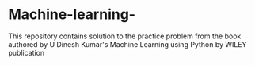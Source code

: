 # Machine-learning-
This repository contains solution to the practice problem  from the book authored by U Dinesh Kumar's Machine Learning using Python by WILEY publication

